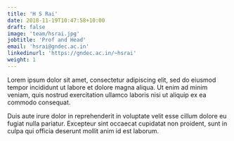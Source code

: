 ```yaml
---
title: 'H S Rai'
date: 2018-11-19T10:47:58+10:00
draft: false
image: 'team/hsrai.jpg'
jobtitle: 'Prof and Head'
email: 'hsrai@gndec.ac.in'
linkedinurl: 'https://gndec.ac.in/~hsrai'
weight: 1
---
```


Lorem ipsum dolor sit amet, consectetur adipiscing elit, sed do eiusmod tempor incididunt ut labore et dolore magna aliqua. Ut enim ad minim veniam, quis nostrud exercitation ullamco laboris nisi ut aliquip ex ea commodo consequat.

Duis aute irure dolor in reprehenderit in voluptate velit esse cillum dolore eu fugiat nulla pariatur. Excepteur sint occaecat cupidatat non proident, sunt in culpa qui officia deserunt mollit anim id est laborum.
